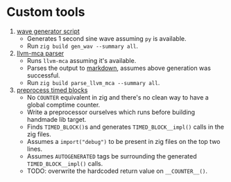 # Custom tools

1. [wave generator script](./gen_wav.py)
    - Generates 1 second sine wave assuming `py` is available.
    - Run `zig build gen_wav --summary all`.
2. [llvm-mca parser](./parse_llvm_mca.zig)
    - Runs `llvm-mca` assuming it's available.
    - Parses the output to [markdown](/misc/llvm_mca_output.md), assumes above generation was successful.
    - Run `zig build parse_llvm_mca --summary all`.
3. [preprocess timed blocks](./process_timed_blocks.zig)
    - No `COUNTER` equivalent in zig and there's no clean way to have a global comptime counter.
    - Write a preprocessor ourselves which runs before building handmade lib target.
    - Finds `TIMED_BLOCK()`s and generates `TIMED_BLOCK__impl()` calls in the zig files.
    - Assumes a `import("debug")` to be present in zig files on the top two lines.
    - Assumes `AUTOGENERATED` tags be surrounding the generated `TIMED_BLOCK__impl()` calls.
    - TODO: overwrite the hardcoded return value on `__COUNTER__()`.